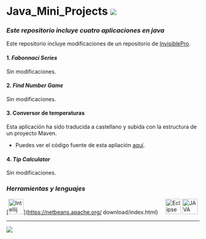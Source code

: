 # Java_Mini_Projects    [![](https://img.shields.io/badge/Language-Java-brown?logo=java&style=for-the-badge)](https://en.wikipedia.org/wiki/Java_(programming_language))

### ***Este repositorio incluye cuatro aplicaciones en java***

Este repositorio incluye modificaciones de un repositorio de [InvisiblePro](https://github.com/InvisiblePro).

#### 1. _Fabonnaci Series_

Sin modificaciones.

#### 2. _Find Number Game_

Sin modificaciones.

#### 3. Conversor de temperaturas

Esta aplicación ha sido traducida a castellano y subida con la estructura de un proyecto Maven.
- Puedes ver el código fuente de esta apliación [aquí](https://github.com/ManuelFdezHerrera/Actividad3/blob/main/ConversorTemperaturas/src/main/java/ejemplo/conversortemperaturas/Temperature_converter.java).
#### 4. _Tip Calculator_
Sin modificaciones.


### *Herramientas y lenguajes* 

[<img src="https://upload.wikimedia.org/wikipedia/commons/thumb/9/98/Apache_NetBeans_Logo.svg/375px-Apache_NetBeans_Logo.svg.png" width="40px" alt="Intellij">](https://netbeans.apache.org/
download/index.html) &nbsp;&nbsp;&nbsp;
[<img src="https://user-images.githubusercontent.com/11943860/46922529-b28cdc80-cfe0-11e8-9aec-0091161d3599.png" alt="Eclipse" width="40px">](https://www.eclipse.org/) [<img src="https://cdn-icons-png.flaticon.com/512/226/226777.png" alt="JAVA" width="40px">](https://www.java.com/en/)
<hr>

[![](https://img.shields.io/badge/GitHub-InvisiblePro-blue?logo=github&style=for-the-badge)](https://github.com/InvisiblePro)